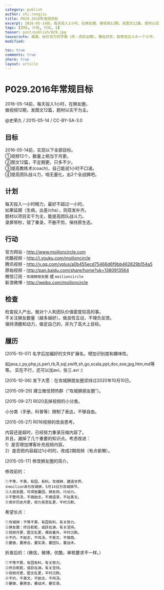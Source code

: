 ```yaml
---
category: publish
author: shi.rongjiu
title: P029.2016年常规目标
excerpt: 2016-05-14前，每天投入1小时，在狮友圈，做视频12期，发图文12篇，题材以实干为主。
tags: [目标, 计划, 行动, $]
teaser: post/publish/029.jpg
teaserinfo: 画展，标价百万的字画（虎：虎跃龙腾）。雅俗共赏，我等但见斗大一个Ｄ字。
modified:

toc: true
comments: true
share: true
layout: article
---
```


# P029.2016年常规目标

2016-05-14前，每天投入1小时，在狮友圈，  
做视频12期，发图文12篇，题材以实干为主。

@史荣久 / 2015-05-14 / CC-BY-SA-3.0

## 目标

2016-05-14前，实现以下全部目标。  
①视频12个，数量上相当于月更。  
②图文12篇，不定期更，只多不少。  
③提高教练术(coach)，自己能说1小时不口渴。  
④提高团队战斗力，咱无量化，出2个全战狮吧。

## 计划

每天投入一小时精力，最好不超过一小时。  
如果延期（生病，出差/cha），则双发补齐。  
题材以项目实干为主，能提高团队战斗力。  
录屏带秒，错了重录，不删不剪，保持原生态。

## 行动

官方网站 - http://www.moilioncircle.com  
优酷视频 - http://i.youku.com/moilioncircle  
腾讯视频 - http://v.qq.com/vplus/a0b455ecd75466d6f9bb462829b154a5  
原始视频 - http://pan.baidu.com/share/home?uk=1380913564  
微信订阅 - `攻城狮朋友圈` 或 `moilioncircle`  
新浪微博 - http://weibo.com/moilioncircle  

## 检查

检查投入产出，做对个人和团队价值密度较高的事。  
不关注狮友数量（越多越好）。做良性互动，不理负反馈。  
保持清醒和动力，做足自己的，非为了高大上目标。

## 履历

[2015-10-07] 名字后加偏好的文件扩展名，增加识别度和趣味性。

如java,c,py,php,js,perl,rb,R,sql,swift,sh,go,scala,ppt,doc,exe,jpg,htm,md等等。
实在不行，还可以加avi，张三.avi :)

[2015-10-06] 发下大愿：在攻城狮朋友圈坚持过2020年10月10日。

[2015-09-29] 建立微信预热群（“攻城狮朋友圈”）。  

[2015-09-27] R020去掉视频的小分类。  

小分类（手册，科普等）限制了表达，不够自由。

[2015-05-27] R016视频的改良思考。  

内容还是超时，已经努力重录压缩内容了。  
并且，漏掉了几个重要的知识点。考虑改进：  
1）是否增加博客补充视频内容。  
2）是否把内容超过1小时的，改成2期视频（有点偷懒）。  

[2015-05-17] 修改狮友圈的简介。

修改前的：

    ①不等，不靠，有囧，有料。攻城狮，建造世界。
    ②moilion译为攻城狮，5月14日为攻城狮节。
    ③入朋友圈，可得智囊团，狮友网，行动力。
    ④不整鸡汤，不搞励志，不摘语录，不扯美文。
    ⑤爬步历史月更，锐力易思乱更，平时沉默。

希望长点：

    ①攻城狮：不等不靠，有囧有料，有关努力。
    ②狮友圈：终日乾乾，或跃在渊，有关坚持。
    ③视频月更，图文乱更，偶有番外，平时沉默。
    ④不约，不励志，不鸡汤，不美文，不微商。
    ⑤要做，要原态，要实录，要团队，要战术。

折衷后的：（微信，微博，优酷，审核要求不一样。）

    ①不等不靠，有囧有料，有关努力。
    ②终日乾乾，或跃在渊，有关坚持。
    ③视频月更，图文乱更，平时沉默。
    ④不约，不美文，不励志，不鸡汤。
    ⑤要做，要原态，要战术，要实录。
